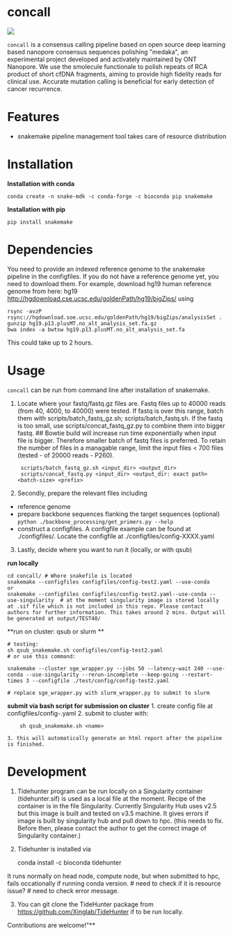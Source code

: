 # concall

![](https://github.com/zztin/concall/workflows/test-concall/badge.svg)


`concall` is a consensus calling pipeline based on open source deep learning based nanopore consensus sequences polishing "medaka", an experimental project developed and activately maintained by ONT Nanopore. We use the smolecule functionale to polish repeats of RCA product of short cfDNA fragments, aiming to provide high fidelity reads for clinical use. Accurate mutation calling is beneficial for early detection of cancer recurrence.

# Features
- snakemake pipeline management tool takes care of resource distribution 

# Installation

**Installation with conda**

	conda create -n snake-mdk -c conda-forge -c bioconda pip snakemake 
**Installation with pip**

	pip install snakemake

# Dependencies
You need to provide an indexed reference genome to the snakemake pipeline in the configfiles. If you do not have a reference genome yet, you need to download them. For example, download hg19 human reference genome from here:
hg19
http://hgdownload.cse.ucsc.edu/goldenPath/hg19/bigZips/ 
using 
```
rsync -avzP rsync://hgdownload.soe.ucsc.edu/goldenPath/hg19/bigZips/analysisSet .
gunzip hg19.p13.plusMT.no_alt_analysis_set.fa.gz
bwa index -a bwtsw hg19.p13.plusMT.no_alt_analysis_set.fa
```
This could take up to 2 hours.

# Usage
`concall` can be run from command line after installation of snakemake.
1. Locate where your fastq/fastq.gz files are. Fastq files up to 40000 reads (from 40, 4000, to 40000) were tested. If fastq is over this range, batch them with scripts/batch_fastq_gz.sh; scripts/batch_fastq.sh. If the fastq is too small, use scripts/concat_fastq_gz.py to combine them into bigger fastq.  ## Bowtie build will increase run time exponentially when input file is bigger. Therefore smaller batch of fastq files is preferred. To retain the number of files in a managable range, limit the input files < 700 files (tested - of 20000 reads - P260).  
	
		scripts/batch_fastq_gz.sh <input_dir> <output_dir> 
		scripts/concat_fastq.py <input_dir> <output_dir: exact path> <batch-size> <prefix>

2. Secondly, prepare the relevant files including 
- reference genome
- prepare backbone sequences flanking the target sequences (optional)
`python ./backbone_processing/get_primers.py --help`
- construct a configfiles. A configfile example can be found at ./configfiles/. Locate the configfile at ./configfiles/config-XXXX.yaml

3. Lastly, decide where you want to run it (locally, or with qsub)

**run locally**

	cd concall/ # Where snakefile is located 
	snakemake --configfiles configfiles/config-test2.yaml --use-conda
	or
	snakemake --configfiles configfiles/config-test2.yaml--use-conda --use-singularity  # at the moment singularity image is stored locally at .sif file which is not included in this repo. Please contact authors for further information. This takes around 2 mins. Output will be generated at output/TEST40/
	
**run on cluster: qsub or slurm **
	
	# testing: 
	sh qsub_snakemake.sh configfiles/config-test2.yaml
	# or use this command:

	snakemake --cluster sge_wrapper.py --jobs 50 --latency-wait 240 --use-conda --use-singularity --rerun-incomplete --keep-going --restart-times 3 --configfile ./test/config/config-test2.yaml
	
	# replace sge_wrapper.py with slurm_wrapper.py to submit to slurm

**submit via bash script for submission on cluster**
	1. create config file at configfiles/config-<name>.yaml
	2. submit to cluster with:
		
		sh qsub_snakemake.sh <name>
	
	3. this will automatically generate an html report after the pipeline is finished.

# Development
1. Tidehunter program can be run locally on a Singularity container (tidehunter.sif) is used as a local file at the moment.
Recipe of the container is in the file Singularity. Currently Singularity Hub uses v2.5 but this image is built and tested on v3.5 machine. It gives errors if image is built by singularity hub and pull down to hpc. (this needs to fix. Before then, please contact the author to get the correct image of Singularity container.)
2. Tidehunter is installed via 
	
	conda install -c bioconda tidehunter
	
It runs normally on head node, compute node, but when submitted to hpc, fails occationally if running conda version. # need to check if it is resource issue? # need to check error message.

3. You can git clone the TideHunter package from https://github.com/Xinglab/TideHunter if to be run locally.



Contributions are welcome!"**


 
